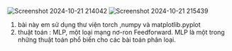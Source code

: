 ![Screenshot 2024-10-21 214042](https://github.com/user-attachments/assets/43bf6b4d-e443-40d3-b020-8d519aea297e)
![Screenshot 2024-10-21 215439](https://github.com/user-attachments/assets/f1b605f0-f7a5-4d4b-b921-2bc163866426)
1. bài này em sử dụng thư viện torch ,numpy và  matplotlib.pyplot 
2. thuật toán : MLP, một loại mạng nơ-ron Feedforward. MLP là một trong những thuật toán phổ biến cho các bài toán phân loại.
